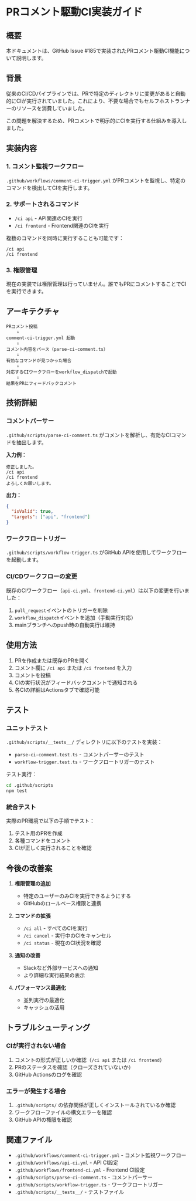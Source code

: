 # PRコメント駆動CI実装ガイド

## 概要

本ドキュメントは、GitHub Issue #185で実装されたPRコメント駆動CI機能について説明します。

## 背景

従来のCI/CDパイプラインでは、PRで特定のディレクトリに変更があると自動的にCIが実行されていました。これにより、不要な場合でもセルフホストランナーのリソースを消費していました。

この問題を解決するため、PRコメントで明示的にCIを実行する仕組みを導入しました。

## 実装内容

### 1. コメント監視ワークフロー

`.github/workflows/comment-ci-trigger.yml` がPRコメントを監視し、特定のコマンドを検出してCIを実行します。

### 2. サポートされるコマンド

- `/ci api` - API関連のCIを実行
- `/ci frontend` - Frontend関連のCIを実行

複数のコマンドを同時に実行することも可能です：
```
/ci api
/ci frontend
```

### 3. 権限管理

現在の実装では権限管理は行っていません。誰でもPRにコメントすることでCIを実行できます。

## アーキテクチャ

```
PRコメント投稿
    ↓
comment-ci-trigger.yml 起動
    ↓
コメント内容をパース（parse-ci-comment.ts）
    ↓
有効なコマンドが見つかった場合
    ↓
対応するCIワークフローをworkflow_dispatchで起動
    ↓
結果をPRにフィードバックコメント
```

## 技術詳細

### コメントパーサー

`.github/scripts/parse-ci-comment.ts` がコメントを解析し、有効なCIコマンドを抽出します。

**入力例：**
```
修正しました。
/ci api
/ci frontend
よろしくお願いします。
```

**出力：**
```json
{
  "isValid": true,
  "targets": ["api", "frontend"]
}
```

### ワークフロートリガー

`.github/scripts/workflow-trigger.ts` がGitHub APIを使用してワークフローを起動します。

### CI/CDワークフローの変更

既存のCIワークフロー（`api-ci.yml`、`frontend-ci.yml`）は以下の変更を行いました：

1. `pull_request`イベントのトリガーを削除
2. `workflow_dispatch`イベントを追加（手動実行対応）
3. mainブランチへのpush時の自動実行は維持

## 使用方法

1. PRを作成または既存のPRを開く
2. コメント欄に `/ci api` または `/ci frontend` を入力
3. コメントを投稿
4. CIの実行状況がフィードバックコメントで通知される
5. 各CIの詳細はActionsタブで確認可能

## テスト

### ユニットテスト

`.github/scripts/__tests__/` ディレクトリに以下のテストを実装：

- `parse-ci-comment.test.ts` - コメントパーサーのテスト
- `workflow-trigger.test.ts` - ワークフロートリガーのテスト

テスト実行：
```bash
cd .github/scripts
npm test
```

### 統合テスト

実際のPR環境で以下の手順でテスト：

1. テスト用のPRを作成
2. 各種コマンドをコメント
3. CIが正しく実行されることを確認

## 今後の改善案

1. **権限管理の追加**
   - 特定のユーザーのみCIを実行できるようにする
   - GitHubのロールベース権限と連携

2. **コマンドの拡張**
   - `/ci all` - すべてのCIを実行
   - `/ci cancel` - 実行中のCIをキャンセル
   - `/ci status` - 現在のCI状況を確認

3. **通知の改善**
   - Slackなど外部サービスへの通知
   - より詳細な実行結果の表示

4. **パフォーマンス最適化**
   - 並列実行の最適化
   - キャッシュの活用

## トラブルシューティング

### CIが実行されない場合

1. コメントの形式が正しいか確認（`/ci api` または `/ci frontend`）
2. PRのステータスを確認（クローズされていないか）
3. GitHub Actionsのログを確認

### エラーが発生する場合

1. `.github/scripts/` の依存関係が正しくインストールされているか確認
2. ワークフローファイルの構文エラーを確認
3. GitHub APIの権限を確認

## 関連ファイル

- `.github/workflows/comment-ci-trigger.yml` - コメント監視ワークフロー
- `.github/workflows/api-ci.yml` - API CI設定
- `.github/workflows/frontend-ci.yml` - Frontend CI設定
- `.github/scripts/parse-ci-comment.ts` - コメントパーサー
- `.github/scripts/workflow-trigger.ts` - ワークフロートリガー
- `.github/scripts/__tests__/` - テストファイル